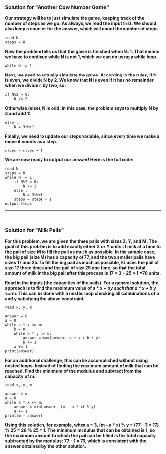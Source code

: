 ### Solution for "Another Cow Number Game"

**Our strategy will be to just simulate the game, keeping track of the number of steps as we go. As always, we read the input first. We should also keep a counter for the answer, which will count the number of steps**

```
read N
steps = 0
```

**Now the problem tells us that the game is finished when N=1. That means we have to continue while N is not 1, which we can do using a while loop.**
```
while N != 1:
```


**Next, we need to actually simulate the game. According to the rules, if N is even, we divide N by 2. We know that N is even if it has no remainder when we divide it by two, so:**

```
if N%2 = 0:
    N /= 2
```

**Otherwise (else), N is odd. In this case, the problem says to multiply N by 3 and add 1:**
```
else :
    N = 3*N+1
```
**Finally, we need to update our steps variable, since every time we make a move it counts as a step.**
```
steps = steps + 1
```

**We are now ready to output our answer! Here is the full code:**

```
read N
steps = 0
while N != 1:
    if N%2 = 0:
        N /= 2
    else :
        N = 3*N+1
    steps = steps + 1
output steps
```


---

<br>

### Solution for "Milk Pails"

**For this problem, we are given the three pails with sizes X, Y, and M. The goal of this problem is to add exactly either X or Y units of milk at a time to the pail of size M to fill the pail as much as possible. In the sample case, the big pail (size M) has a capacity of 77, and the two smaller pails have sizes 17 and 25. To fill the big pail as much as possible, FJ uses the pail of size 17 three times and the pail of size 25 one time, so that the total amount of milk in the big pail after this process is 17 * 3 + 25 * 1 =76 units.**

**Read in the inputs (the capacities of the pails). For a general solution, the approach is to find the maximum value of a * x + b*y such that a * x + b* y <= m. This can be done with a nested loop checking all combinations of a and y satisfying the above constraint.**

```
read x, y, m

answer = 0
a = 0
while a * x <= m:
    b = 0
    while b * y <= m:
        answer = max(answer, a * x + b * y)
        b += 1
    a += 1
print(answer)
```

**For an additional challenge, this can be accomplished without using nested loops. Instead of finding the maximum amount of milk that can be reached. Find the minimum of the modulus and subtract from the capacity of m.**

```
read x, y, m

answer = m
a = 0
while a * x <= m:
    answer = min(answer, (m - a * x) % y)
    a += 1
print(m - answer)
```

**Using this solution, for example, when a = 3, (m - a * x) % y = (77 - 3 * 17) % 25 = 26 % 25 = 1. The minimum modulus that can be obtained is 1, so the maximum amount to which the pail can be filled is the total capacity subtracted by the modulus: 77 - 1 = 76, which is consistent with the answer obtained by the other solution.**


